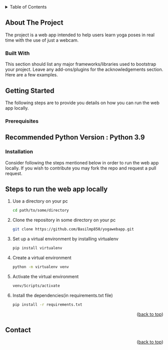 <!-- TABLE OF CONTENTS -->
<details>
  <summary>Table of Contents</summary>
  <ol>
    <li>
      <a href="#about-the-project">About The Project</a>
      <ul>
        <li><a href="#built-with">Built With</a></li>
      </ul>
    </li>
    <li>
      <a href="#getting-started">Getting Started</a>
      <ul>
        <li><a href="#prerequisites">Prerequisites</a></li>
        <li><a href="#installation">Installation</a></li>
      </ul>
    </li>
    <li><a href="#contact">Contact</a></li>
  </ol>
</details>



<!-- ABOUT THE PROJECT -->
## About The Project

The project is a web app intended to help users learn yoga poses in real time with the use of just a webcam. 
<!-- <p align="right">(<a href="#readme-top">back to top</a>)</p>
 -->


### Built With

This section should list any major frameworks/libraries used to bootstrap your project. Leave any add-ons/plugins for the acknowledgements section. Here are a few examples.
<!-- 
<p align="right">(<a href="#readme-top">back to top</a>)</p>
 -->


<!-- GETTING STARTED -->
## Getting Started

The following steps are to provide you details on how you can run the web app locally.

### Prerequisites

Recommended Python Version : Python 3.9
----------------------------------------

### Installation

Consider following the steps mentioned below in order to run the web app locally. If you wish to contribute you may fork the repo and request a pull request.

Steps to run the web app locally
-----------------------------------


1. Use a directory on your pc
   ```sh
   cd path/to/some/directory
   ```
3. Clone the repository in some directory on your pc
   ```sh
   git clone https://github.com/Basilmp850/yogawebapp.git
   ```
3. Set up a virtual environment by installing virtualenv
   ```sh
   pip install virtualenv
   ```
4. Create a virtual environment
   ```sh
   python -m virtualenv venv
   ```
5. Activate the virtual environment 
   ```sh
   venv/Scripts/activate
   ```
6. Install the dependencies(in requirements.txt file)
   ```sh
   pip install -r requirements.txt
   ```

<p align="right">(<a href="#readme-top">back to top</a>)</p>



<!-- CONTACT -->
## Contact



<p align="right">(<a href="#readme-top">back to top</a>)</p>


